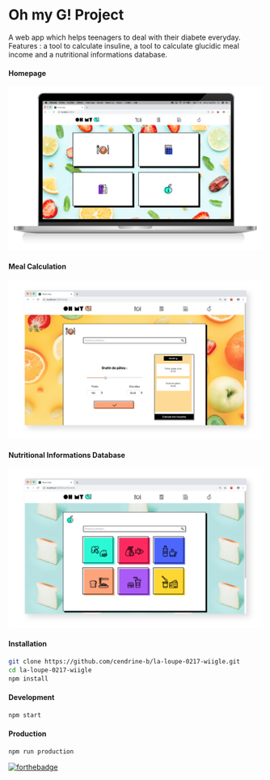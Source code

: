 # Oh my G! Project

A web app which helps teenagers to deal with their diabete everyday. Features : a tool to calculate insuline, a tool to calculate glucidic meal income and a nutritional informations database.

#### Homepage
![](/public/images/ohmyg-github-homepage.png "HomePage")

#### Meal Calculation
![](/public/images/ohmyg-github-calculation.png "Calculation")

#### Nutritional Informations Database
![](/public/images/ohmyg-github-infonut.png "Nutritional Informations Database")



#### Installation

```bash
git clone https://github.com/cendrine-b/la-loupe-0217-wiigle.git
cd la-loupe-0217-wiigle
npm install
```

#### Development

```bash
npm start
```

#### Production

```bash
npm run production
```

[![forthebadge](http://forthebadge.com/images/badges/built-with-love.svg)](http://forthebadge.com)

